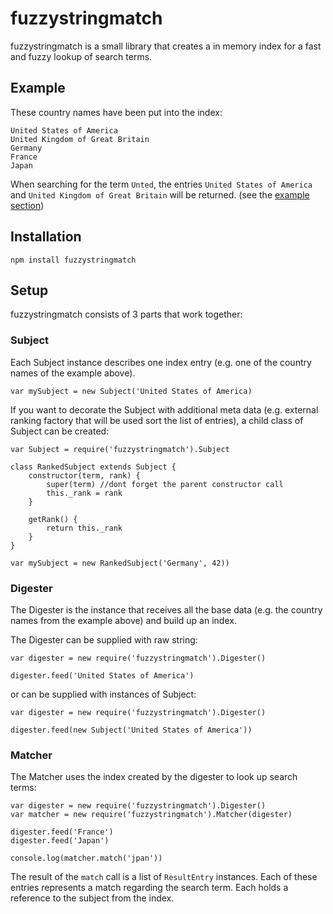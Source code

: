 # fuzzystringmatch
fuzzystringmatch is a small library that creates a in memory index for a fast and fuzzy lookup of search terms.

## Example
These country names have been put into the index:
````
United States of America
United Kingdom of Great Britain
Germany
France
Japan
````

When searching for the term `Unted`, the entries `United States of America` and `United Kingdom of Great Britain` will be returned.
(see the [example section](https://github.com/cookiefactory/fuzzystringmatch/tree/master/example))

## Installation
````
npm install fuzzystringmatch
````

## Setup
fuzzystringmatch consists of 3 parts that work together:

### Subject
Each Subject instance describes one index entry (e.g. one of the country names of the example above).
````
var mySubject = new Subject('United States of America)
````

If you want to decorate the Subject with additional meta data (e.g. external ranking factory that will be used sort the list of entries),
a child class of Subject can be created:

````
var Subject = require('fuzzystringmatch').Subject

class RankedSubject extends Subject {
    constructor(term, rank) {
        super(term) //dont forget the parent constructor call
        this._rank = rank
    }
    
    getRank() {
        return this._rank
    }
}

var mySubject = new RankedSubject('Germany', 42))
````

### Digester
The Digester is the instance that receives all the base data (e.g. the country names from the example above) and build up an index.

The Digester can be supplied with raw string:
````
var digester = new require('fuzzystringmatch').Digester()

digester.feed('United States of America')
````
or can be supplied with instances of Subject:
````
var digester = new require('fuzzystringmatch').Digester()

digester.feed(new Subject('United States of America'))
````

### Matcher
The Matcher uses the index created by the digester to look up search terms:
````
var digester = new require('fuzzystringmatch').Digester()
var matcher = new require('fuzzystringmatch').Matcher(digester)

digester.feed('France')
digester.feed('Japan')

console.log(matcher.match('jpan'))
````

The result of the `match` call is a list of `ResultEntry` instances.
Each of these entries represents a match regarding the search term. Each holds a reference to the subject from the index.